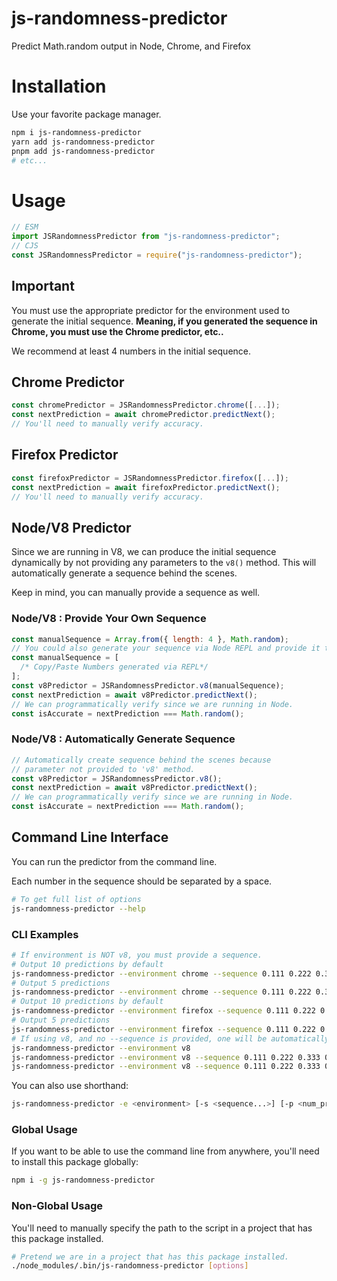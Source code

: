 # js-randomness-predictor

Predict Math.random output in Node, Chrome, and Firefox

# Installation

Use your favorite package manager.

```bash
npm i js-randomness-predictor
yarn add js-randomness-predictor
pnpm add js-randomness-predictor
# etc...
```

# Usage

```js
// ESM
import JSRandomnessPredictor from "js-randomness-predictor";
// CJS
const JSRandomnessPredictor = require("js-randomness-predictor");
```

## Important

You must use the appropriate predictor for the environment used to generate the initial sequence. **Meaning, if you generated the sequence in Chrome, you must use the Chrome predictor, etc..**

We recommend at least 4 numbers in the initial sequence.

## Chrome Predictor

```js
const chromePredictor = JSRandomnessPredictor.chrome([...]);
const nextPrediction = await chromePredictor.predictNext();
// You'll need to manually verify accuracy.
```

## Firefox Predictor

```js
const firefoxPredictor = JSRandomnessPredictor.firefox([...]);
const nextPrediction = await firefoxPredictor.predictNext();
// You'll need to manually verify accuracy.
```

## Node/V8 Predictor

Since we are running in V8, we can produce the initial sequence dynamically by not providing any parameters to the `v8()` method. This will automatically generate a sequence behind the scenes.

Keep in mind, you can manually provide a sequence as well.

### Node/V8 : Provide Your Own Sequence

```js
const manualSequence = Array.from({ length: 4 }, Math.random);
// You could also generate your sequence via Node REPL and provide it that way.
const manualSequence = [
  /* Copy/Paste Numbers generated via REPL*/
];
const v8Predictor = JSRandomnessPredictor.v8(manualSequence);
const nextPrediction = await v8Predictor.predictNext();
// We can programmatically verify since we are running in Node.
const isAccurate = nextPrediction === Math.random();
```

### Node/V8 : Automatically Generate Sequence

```js
// Automatically create sequence behind the scenes because
// parameter not provided to 'v8' method.
const v8Predictor = JSRandomnessPredictor.v8();
const nextPrediction = await v8Predictor.predictNext();
// We can programmatically verify since we are running in Node.
const isAccurate = nextPrediction === Math.random();
```

## Command Line Interface

You can run the predictor from the command line.

Each number in the sequence should be separated by a space.

```bash
# To get full list of options
js-randomness-predictor --help
```

### CLI Examples

```bash
# If environment is NOT v8, you must provide a sequence.
# Output 10 predictions by default
js-randomness-predictor --environment chrome --sequence 0.111 0.222 0.333 0.444
# Output 5 predictions
js-randomness-predictor --environment chrome --sequence 0.111 0.222 0.333 0.444 --predictions 5
# Output 10 predictions by default
js-randomness-predictor --environment firefox --sequence 0.111 0.222 0.333 0.444
# Output 5 predictions
js-randomness-predictor --environment firefox --sequence 0.111 0.222 0.333 0.444 --predictions 5
# If using v8, and no --sequence is provided, one will be automatically generated
js-randomness-predictor --environment v8
js-randomness-predictor --environment v8 --sequence 0.111 0.222 0.333 0.444
js-randomness-predictor --environment v8 --sequence 0.111 0.222 0.333 0.444 --predictions 15
```

You can also use shorthand:

```bash
js-randomness-predictor -e <environment> [-s <sequence...>] [-p <num_predictions>]
```

### Global Usage

If you want to be able to use the command line from anywhere, you'll need to install this package globally:

```bash
npm i -g js-randomness-predictor
```

### Non-Global Usage

You'll need to manually specify the path to the script in a project that has this package installed.

```bash
# Pretend we are in a project that has this package installed.
./node_modules/.bin/js-randomness-predictor [options]
```
